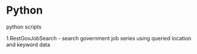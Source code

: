 # Python
python scripts 

1.RestGovJobSearch - search government job series using queried location and keyword data
